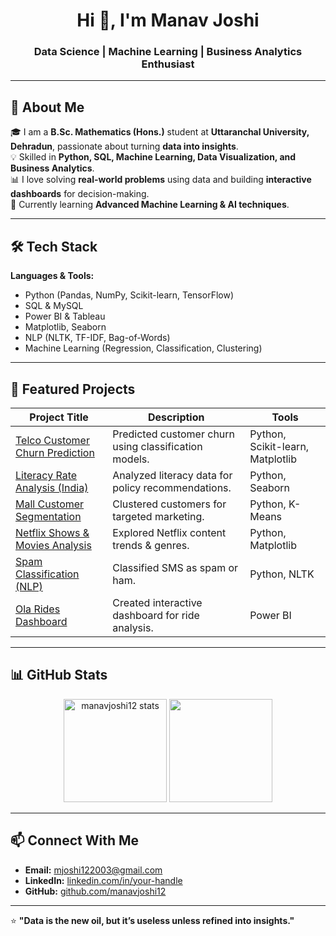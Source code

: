 <h1 align="center">Hi 👋, I'm Manav Joshi</h1>
<h3 align="center">Data Science | Machine Learning | Business Analytics Enthusiast</h3>

---

## 🚀 About Me
🎓 I am a **B.Sc. Mathematics (Hons.)** student at **Uttaranchal University, Dehradun**, passionate about turning **data into insights**.  
💡 Skilled in **Python, SQL, Machine Learning, Data Visualization, and Business Analytics**.  
📊 I love solving **real-world problems** using data and building **interactive dashboards** for decision-making.  
🌱 Currently learning **Advanced Machine Learning & AI techniques**.  

---

## 🛠 Tech Stack

**Languages & Tools:**
- Python (Pandas, NumPy, Scikit-learn, TensorFlow)
- SQL & MySQL
- Power BI & Tableau
- Matplotlib, Seaborn
- NLP (NLTK, TF-IDF, Bag-of-Words)
- Machine Learning (Regression, Classification, Clustering)

---

## 📂 Featured Projects

| Project Title | Description | Tools |
|---------------|-------------|-------|
| [Telco Customer Churn Prediction](https://github.com/manavjoshi12/data-analyst/blob/main/Telco_customer_churn.ipynb) | Predicted customer churn using classification models. | Python, Scikit-learn, Matplotlib |
| [Literacy Rate Analysis (India)](https://github.com/manavjoshi12/data-analyst/blob/main/literacy_rate_india%20(1).ipynb) | Analyzed literacy data for policy recommendations. | Python, Seaborn |
| [Mall Customer Segmentation](https://github.com/manavjoshi12/data-analyst/blob/main/mall_customer_segmentation_data.ipynb) | Clustered customers for targeted marketing. | Python, K-Means |
| [Netflix Shows & Movies Analysis](https://github.com/manavjoshi12/data-analyst/blob/main/netflix_shows_and_movies.ipynb) | Explored Netflix content trends & genres. | Python, Matplotlib |
| [Spam Classification (NLP)](https://github.com/manavjoshi12/data-analyst/blob/main/spam.csv) | Classified SMS as spam or ham. | Python, NLTK |
| [Ola Rides Dashboard](https://github.com/manavjoshi12/data-analyst/blob/main/Ola_Dashboard.pbix) | Created interactive dashboard for ride analysis. | Power BI |

---

## 📊 GitHub Stats

<p align="center">
  <img src="https://github-readme-stats.vercel.app/api?username=manavjoshi12&show_icons=true&theme=tokyonight" alt="manavjoshi12 stats" height="165" />
  <img src="https://github-readme-stats.vercel.app/api/top-langs/?username=manavjoshi12&layout=compact&theme=tokyonight" height="165" />
</p>

---

## 📫 Connect With Me
- **Email:** [mjoshi122003@gmail.com](mailto:mjoshi122003@gmail.com)  
- **LinkedIn:** [linkedin.com/in/your-handle](https://www.linkedin.com/in/your-handle/)  
- **GitHub:** [github.com/manavjoshi12](https://github.com/manavjoshi12)  

---

⭐ **"Data is the new oil, but it’s useless unless refined into insights."**
